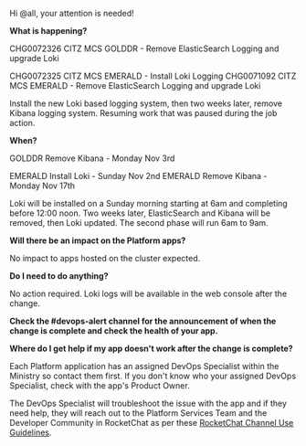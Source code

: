 Hi @all, your attention is needed! 

**What is happening?**

CHG0072326 CITZ MCS GOLDDR - Remove ElasticSearch Logging and upgrade Loki

CHG0072325 CITZ MCS EMERALD - Install Loki Logging
CHG0071092 CITZ MCS EMERALD - Remove ElasticSearch Logging and upgrade Loki

Install the new Loki based logging system, then two weeks later, remove Kibana logging system. Resuming work that was paused during the job action.

**When?**

GOLDDR Remove Kibana - Monday Nov 3rd

EMERALD Install Loki - Sunday Nov 2nd
EMERALD Remove Kibana - Monday Nov 17th

Loki will be installed on a Sunday morning starting at 6am and completing before 12:00 noon. Two weeks later, ElasticSearch and Kibana will be removed, then Loki updated. The second phase will run 6am to 9am.

**Will there be an impact on the Platform apps?**

No impact to apps hosted on the cluster expected.

**Do I need to do anything?**

No action required. Loki logs will be available in the web console after the change.

**Check the #devops-alert channel for the announcement of when the change is complete and check the health of your app.**

**Where do I get help if my app doesn't work after the change is complete?**

Each Platform application has an assigned DevOps Specialist within the Ministry so contact them first. If you don't know who your assigned DevOps Specialist, check with the app's Product Owner.

The DevOps Specialist will troubleshoot the issue with the app and if they need help, they will reach out to the Platform Services Team and the Developer Community in RocketChat as per these [RocketChat Channel Use Guidelines](https://developer.gov.bc.ca/docs/default/component/bc-developer-guide/rocketchat/rocketchat-channel-descriptions/).
